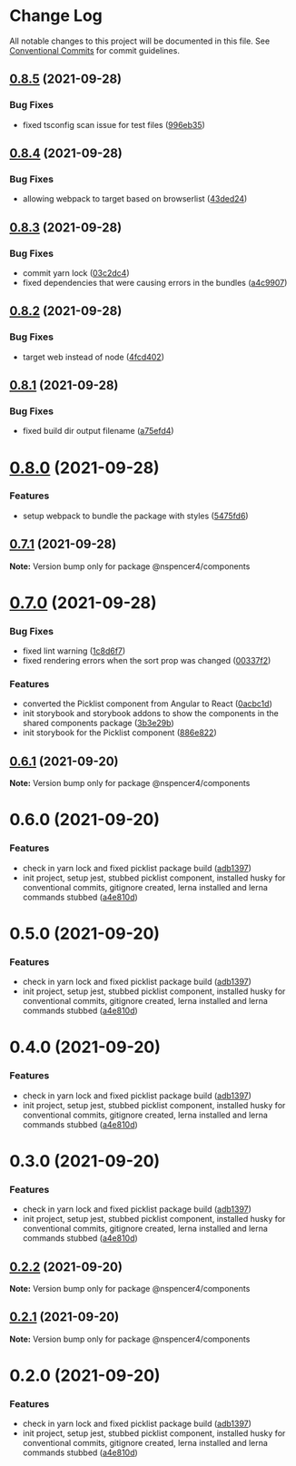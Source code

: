 # Change Log

All notable changes to this project will be documented in this file.
See [Conventional Commits](https://conventionalcommits.org) for commit guidelines.

## [0.8.5](https://github.com/nspencer4/monorepo-poc/compare/@nspencer4/components@0.8.4...@nspencer4/components@0.8.5) (2021-09-28)


### Bug Fixes

* fixed tsconfig scan issue for test files ([996eb35](https://github.com/nspencer4/monorepo-poc/commit/996eb355ce8a76e767c343c8403f3a6c89a17ad6))





## [0.8.4](https://github.com/nspencer4/monorepo-poc/compare/@nspencer4/components@0.8.3...@nspencer4/components@0.8.4) (2021-09-28)


### Bug Fixes

* allowing webpack to target based on browserlist ([43ded24](https://github.com/nspencer4/monorepo-poc/commit/43ded24a1c7c61ff60c3f211c76124f5446aeeb3))





## [0.8.3](https://github.com/nspencer4/monorepo-poc/compare/@nspencer4/components@0.8.2...@nspencer4/components@0.8.3) (2021-09-28)


### Bug Fixes

* commit yarn lock ([03c2dc4](https://github.com/nspencer4/monorepo-poc/commit/03c2dc479daef1468183765dd02a1f425937dee1))
* fixed dependencies that were causing errors in the bundles ([a4c9907](https://github.com/nspencer4/monorepo-poc/commit/a4c9907af6f5aa71a326c95d87bab3d627b2e1ff))





## [0.8.2](https://github.com/nspencer4/monorepo-poc/compare/@nspencer4/components@0.8.1...@nspencer4/components@0.8.2) (2021-09-28)


### Bug Fixes

* target web instead of node ([4fcd402](https://github.com/nspencer4/monorepo-poc/commit/4fcd402ff10138c253a4af1c2be8b08a1d00f1d5))





## [0.8.1](https://github.com/nspencer4/monorepo-poc/compare/@nspencer4/components@0.8.0...@nspencer4/components@0.8.1) (2021-09-28)


### Bug Fixes

* fixed build dir output filename ([a75efd4](https://github.com/nspencer4/monorepo-poc/commit/a75efd475a812a1c16ee2081a148dcc76d1beaea))





# [0.8.0](https://github.com/nspencer4/monorepo-poc/compare/@nspencer4/components@0.7.1...@nspencer4/components@0.8.0) (2021-09-28)


### Features

* setup webpack to bundle the package with styles ([5475fd6](https://github.com/nspencer4/monorepo-poc/commit/5475fd673845d8274ec256460fcdba9b89a6869e))





## [0.7.1](https://github.com/nspencer4/monorepo-poc/compare/@nspencer4/components@0.7.0...@nspencer4/components@0.7.1) (2021-09-28)

**Note:** Version bump only for package @nspencer4/components





# [0.7.0](https://github.com/nspencer4/monorepo-poc/compare/@nspencer4/components@0.6.1...@nspencer4/components@0.7.0) (2021-09-28)


### Bug Fixes

* fixed lint warning ([1c8d6f7](https://github.com/nspencer4/monorepo-poc/commit/1c8d6f7c2b4c3edabda27e0a4fa9d8387ac4929f))
* fixed rendering errors when the sort prop was changed ([00337f2](https://github.com/nspencer4/monorepo-poc/commit/00337f2d749ec58980153218b8dd541d6603b053))


### Features

* converted the Picklist component from Angular to React ([0acbc1d](https://github.com/nspencer4/monorepo-poc/commit/0acbc1d6105f50faf20c8b0ef5d94abf5f362641))
* init storybook and storybook addons to show the components in the shared components package ([3b3e29b](https://github.com/nspencer4/monorepo-poc/commit/3b3e29b7e9c7ecfabdaf81ebdd33696710598e14))
* init storybook for the Picklist component ([886e822](https://github.com/nspencer4/monorepo-poc/commit/886e82251aadaf2ad4d28f48f4b0875cba51ffbb))





## [0.6.1](https://github.com/nspencer4/monorepo-poc/compare/@nspencer4/components@0.6.0...@nspencer4/components@0.6.1) (2021-09-20)

**Note:** Version bump only for package @nspencer4/components




# 0.6.0 (2021-09-20)


### Features

* check in yarn lock and fixed picklist package build ([adb1397](https://github.com/NSpencer4/monorepo-poc/commit/adb139703d2862b6e59f3785dc2b5db4eb69fb76))
* init project, setup jest, stubbed picklist component, installed husky for conventional commits, gitignore created, lerna installed and lerna commands stubbed ([a4e810d](https://github.com/NSpencer4/monorepo-poc/commit/a4e810d5511f2edf7e6c75d4993d841651259e9a))





# 0.5.0 (2021-09-20)


### Features

* check in yarn lock and fixed picklist package build ([adb1397](https://github.com/NSpencer4/monorepo-poc/commit/adb139703d2862b6e59f3785dc2b5db4eb69fb76))
* init project, setup jest, stubbed picklist component, installed husky for conventional commits, gitignore created, lerna installed and lerna commands stubbed ([a4e810d](https://github.com/NSpencer4/monorepo-poc/commit/a4e810d5511f2edf7e6c75d4993d841651259e9a))





# 0.4.0 (2021-09-20)


### Features

* check in yarn lock and fixed picklist package build ([adb1397](https://github.com/NSpencer4/monorepo-poc/commit/adb139703d2862b6e59f3785dc2b5db4eb69fb76))
* init project, setup jest, stubbed picklist component, installed husky for conventional commits, gitignore created, lerna installed and lerna commands stubbed ([a4e810d](https://github.com/NSpencer4/monorepo-poc/commit/a4e810d5511f2edf7e6c75d4993d841651259e9a))





# 0.3.0 (2021-09-20)


### Features

* check in yarn lock and fixed picklist package build ([adb1397](https://github.com/NSpencer4/monorepo-poc/commit/adb139703d2862b6e59f3785dc2b5db4eb69fb76))
* init project, setup jest, stubbed picklist component, installed husky for conventional commits, gitignore created, lerna installed and lerna commands stubbed ([a4e810d](https://github.com/NSpencer4/monorepo-poc/commit/a4e810d5511f2edf7e6c75d4993d841651259e9a))





## [0.2.2](https://github.com/NSpencer4/monorepo-poc/compare/@nspencer4/components@0.2.1...@nspencer4/components@0.2.2) (2021-09-20)

**Note:** Version bump only for package @nspencer4/components





## [0.2.1](https://github.com/NSpencer4/monorepo-poc/compare/@nspencer4/components@0.2.0...@nspencer4/components@0.2.1) (2021-09-20)

**Note:** Version bump only for package @nspencer4/components





# 0.2.0 (2021-09-20)


### Features

* check in yarn lock and fixed picklist package build ([adb1397](https://github.com/NSpencer4/monorepo-poc/commit/adb139703d2862b6e59f3785dc2b5db4eb69fb76))
* init project, setup jest, stubbed picklist component, installed husky for conventional commits, gitignore created, lerna installed and lerna commands stubbed ([a4e810d](https://github.com/NSpencer4/monorepo-poc/commit/a4e810d5511f2edf7e6c75d4993d841651259e9a))

